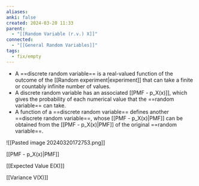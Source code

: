 ```yaml
---
aliases: 
anki: false
created: 2024-03-20 11:33
parent:
  - "[[Random Variable (r.v.) X]]"
connected:
  - "[[General Random Variables]]"
tags:
  - fix/empty
---
```



- A ==discrete random variable== is a real-valued function of the outcome of the [[Random experiment|experiment]]  that can take a finite or countably infinite number of values.
- A discrete random variable has an associated [[PMF - p_X(x)]], which gives the probability of each numerical value that the ==random variable== can take.
- A function of a ==discrete random variable== defines another ==discrete random variable==, whose [[PMF - p_X(x)|PMF]] can be obtained from the [[PMF - p_X(x)|PMF]]  of the original ==random variable==.



![[Pasted image 20240320172753.png]]



[[PMF - p_X(x)|PMF]]

[[Expected Value E(X)]]

[[Variance V(X)]]